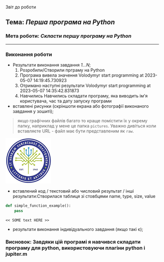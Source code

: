  Звіт до роботи
## Тема: _Перша програма на Python_
### Мета роботи: _Скласти першу програму на Python_
---
### Виконання роботи
- Результати виконання завдання *1...N*;
    1. Розробили/Створили прграму на Python 
    1. Програма вивела значення Volodymyr start programming at 2023-05-07 14:19:45.730923
    1. Отримано наступні результати Volodymyr start programming at 2023-05-07 14:35:42.831873
    1. Навчились Навчились складати програму, яка виводить ім'я користувача, час та дату запуску програми
- вставлені рисунки (скріншоти екрана або фотографії виконаного завдання у зошиті);
> якщо графічних файлів багато то краще помістити їх у окрему папку, наприклад у мене це папка `pictures`. Уважно дивіться коли вставляєте URL - файл має бути представленим як `raw`. 

![alt text](https://github.com/BobasB/it_college/raw/main/reports/pictures/logo-lit.jpg "ІТ Коледж")

- вставлений код / текстовий або числовий результат / інші результати:Створилася таблиця зі стовбцями name, type, size, value
```python
def simple_function_example():
    pass
```
```text
<< SOME text HERE >>
```

- результати виконання індивідуального завдання (якщо такі є);

### Висновок: Завдяки цій програмі я навчився складати програму для python, використовуючи плагіни python і jupiter.m

